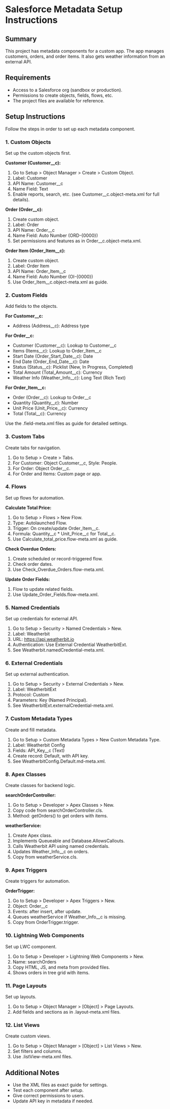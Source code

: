 # Salesforce Metadata Setup Instructions

## Summary

This project has metadata components for a custom app. The app manages customers, orders, and order items. It also gets weather information from an external API.

## Requirements

- Access to a Salesforce org (sandbox or production).
- Permissions to create objects, fields, flows, etc.
- The project files are available for reference.

## Setup Instructions

Follow the steps in order to set up each metadata component.

### 1. Custom Objects

Set up the custom objects first.

**Customer (Customer__c):**
1. Go to Setup > Object Manager > Create > Custom Object.
2. Label: Customer
3. API Name: Customer__c
4. Name Field: Text
5. Enable reports, search, etc. (see Customer__c.object-meta.xml for full details).

**Order (Order__c):**
1. Create custom object.
2. Label: Order
3. API Name: Order__c
4. Name Field: Auto Number (ORD-{0000})
5. Set permissions and features as in Order__c.object-meta.xml.

**Order Item (Order_Item__c):**
1. Create custom object.
2. Label: Order Item
3. API Name: Order_Item__c
4. Name Field: Auto Number (OI-{0000})
5. Use Order_Item__c.object-meta.xml as guide.

### 2. Custom Fields

Add fields to the objects.

**For Customer__c:**
- Address (Address__c): Address type

**For Order__c:**
- Customer (Customer__c): Lookup to Customer__c
- Items (Items__c): Lookup to Order_Item__c
- Start Date (Order_Start_Date__c): Date
- End Date (Order_End_Date__c): Date
- Status (Status__c): Picklist (New, In Progress, Completed)
- Total Amount (Total_Amount__c): Currency
- Weather Info (Weather_Info__c): Long Text (Rich Text)

**For Order_Item__c:**
- Order (Order__c): Lookup to Order__c
- Quantity (Quantity__c): Number
- Unit Price (Unit_Price__c): Currency
- Total (Total__c): Currency

Use the .field-meta.xml files as guide for detailed settings.

### 3. Custom Tabs

Create tabs for navigation.

1. Go to Setup > Create > Tabs.
2. For Customer: Object Customer__c, Style: People.
3. For Order: Object Order__c.
4. For Order and Items: Custom page or app.

### 4. Flows

Set up flows for automation.

**Calculate Total Price:**
1. Go to Setup > Flows > New Flow.
2. Type: Autolaunched Flow.
3. Trigger: On create/update Order_Item__c.
4. Formula: Quantity__c * Unit_Price__c for Total__c.
5. Use Calculate_total_price.flow-meta.xml as guide.

**Check Overdue Orders:**
1. Create scheduled or record-triggered flow.
2. Check order dates.
3. Use Check_Overdue_Orders.flow-meta.xml.

**Update Order Fields:**
1. Flow to update related fields.
2. Use Update_Order_Fields.flow-meta.xml.

### 5. Named Credentials

Set up credentials for external API.

1. Go to Setup > Security > Named Credentials > New.
2. Label: Weatherbit
3. URL: https://api.weatherbit.io
4. Authentication: Use External Credential WeatherbitExt.
5. See Weatherbit.namedCredential-meta.xml.

### 6. External Credentials

Set up external authentication.

1. Go to Setup > Security > External Credentials > New.
2. Label: WeatherbitExt
3. Protocol: Custom
4. Parameters: Key (Named Principal).
5. See WeatherbitExt.externalCredential-meta.xml.

### 7. Custom Metadata Types

Create and fill metadata.

1. Go to Setup > Custom Metadata Types > New Custom Metadata Type.
2. Label: Weatherbit Config
3. Fields: API_Key__c (Text)
4. Create record: Default, with API key.
5. See WeatherbitConfig.Default.md-meta.xml.

### 8. Apex Classes

Create classes for backend logic.

**searchOrderController:**
1. Go to Setup > Developer > Apex Classes > New.
2. Copy code from searchOrderController.cls.
3. Method: getOrders() to get orders with items.

**weatherService:**
1. Create Apex class.
2. Implements Queueable and Database.AllowsCallouts.
3. Calls Weatherbit API using named credentials.
4. Updates Weather_Info__c on orders.
5. Copy from weatherService.cls.

### 9. Apex Triggers

Create triggers for automation.

**OrderTrigger:**
1. Go to Setup > Developer > Apex Triggers > New.
2. Object: Order__c
3. Events: after insert, after update.
4. Queues weatherService if Weather_Info__c is missing.
5. Copy from OrderTrigger.trigger.

### 10. Lightning Web Components

Set up LWC component.

1. Go to Setup > Developer > Lightning Web Components > New.
2. Name: searchOrders
3. Copy HTML, JS, and meta from provided files.
4. Shows orders in tree grid with items.

### 11. Page Layouts

Set up layouts.

1. Go to Setup > Object Manager > [Object] > Page Layouts.
2. Add fields and sections as in .layout-meta.xml files.

### 12. List Views

Create custom views.

1. Go to Setup > Object Manager > [Object] > List Views > New.
2. Set filters and columns.
3. Use .listView-meta.xml files.

## Additional Notes

- Use the XML files as exact guide for settings.
- Test each component after setup.
- Give correct permissions to users.
- Update API key in metadata if needed.

